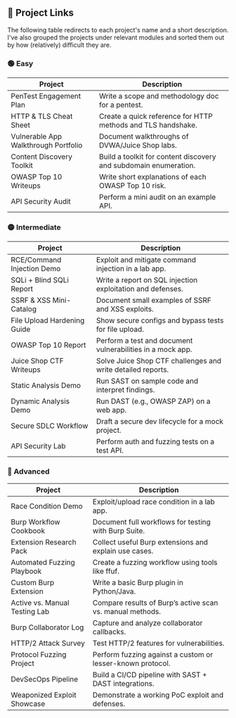 ## 🔗 Project Links
The following table redirects to each project's name and a short description. I've also grouped the projects under relevant modules and sorted them out by how (relatively) difficult they are.

### 🟢 Easy

| Project                              | Description                                                      |
| ------------------------------------ | ---------------------------------------------------------------- |
| PenTest Engagement Plan              | Write a scope and methodology doc for a pentest.                 |
| HTTP & TLS Cheat Sheet               | Create a quick reference for HTTP methods and TLS handshake.     |
| Vulnerable App Walkthrough Portfolio | Document walkthroughs of DVWA/Juice Shop labs.                   |
| Content Discovery Toolkit            | Build a toolkit for content discovery and subdomain enumeration. |
| OWASP Top 10 Writeups                | Write short explanations of each OWASP Top 10 risk.              |
| API Security Audit                   | Perform a mini audit on an example API.                          |

### 🟡 Intermediate

| Project                     | Description                                                 |
| --------------------------- | ----------------------------------------------------------- |
| RCE/Command Injection Demo  | Exploit and mitigate command injection in a lab app.        |
| SQLi + Blind SQLi Report    | Write a report on SQL injection exploitation and defenses.  |
| SSRF & XSS Mini-Catalog     | Document small examples of SSRF and XSS exploits.           |
| File Upload Hardening Guide | Show secure configs and bypass tests for file upload.       |
| OWASP Top 10 Report         | Perform a test and document vulnerabilities in a mock app.  |
| Juice Shop CTF Writeups     | Solve Juice Shop CTF challenges and write detailed reports. |
| Static Analysis Demo        | Run SAST on sample code and interpret findings.             |
| Dynamic Analysis Demo       | Run DAST (e.g., OWASP ZAP) on a web app.                    |
| Secure SDLC Workflow        | Draft a secure dev lifecycle for a mock project.            |
| API Security Lab            | Perform auth and fuzzing tests on a test API.               |


### 🔴 Advanced 

| Project                       | Description                                                |
| ----------------------------- | ---------------------------------------------------------- |
| Race Condition Demo           | Exploit/upload race condition in a lab app.                |
| Burp Workflow Cookbook        | Document full workflows for testing with Burp Suite.       |
| Extension Research Pack       | Collect useful Burp extensions and explain use cases.      |
| Automated Fuzzing Playbook    | Create a fuzzing workflow using tools like ffuf.           |
| Custom Burp Extension         | Write a basic Burp plugin in Python/Java.                  |
| Active vs. Manual Testing Lab | Compare results of Burp’s active scan vs. manual methods.  |
| Burp Collaborator Log         | Capture and analyze collaborator callbacks.                |
| HTTP/2 Attack Survey          | Test HTTP/2 features for vulnerabilities.                  |
| Protocol Fuzzing Project      | Perform fuzzing against a custom or lesser-known protocol. |
| DevSecOps Pipeline            | Build a CI/CD pipeline with SAST + DAST integrations.      |
| Weaponized Exploit Showcase   | Demonstrate a working PoC exploit and defenses.            |
